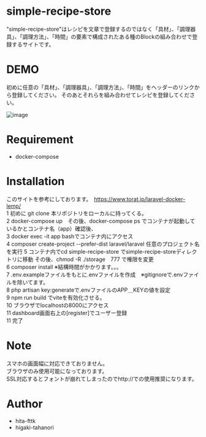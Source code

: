 # simple-recipe-store

"simple-recipe-store"はレシピを文章で登録するのではなく「具材」、「調理器具」、「調理方法」、「時間」の要素で構成されたある種のBlockの組み合わせで登録するサイトです。

# DEMO

初めに任意の「具材」、「調理器具」、「調理方法」、「時間」をヘッダーのリンクから登録してください。
そのあとそれらを組み合わせてレシピを登録してください。

![image](https://github.com/hita-fttk/express_tutorial/assets/78365187/16a1bb05-c85b-4fb5-b1b6-d4ae0b49ef7e)

# Requirement

* docker-compose
  
# Installation
このサイトを参考にしております。　https://www.torat.jp/laravel-docker-lemp/  
1 初めに git clone 本リポジトリをローカルに持ってくる。  
2 docker-compose up　その後、docker-compose ps でコンテナが起動しているかとコンテナ名（app）確認後、  
3 docker exec -it app bashでコンテナ内にアクセス  
4 composer create-project --prefer-dist laravel/laravel 任意のプロジェクト名を実行
5 コンテナ内でcd simple-recipe-store でsimple-recipe-storeディレクトリに移動 その後、chmod -R ./storage　777 で権限を変更  
6 composer install ※結構時間がかかります。。。  
7 .env.exampleファイルをもとに.envファイルを作成　※gitignoreで.envファイルを除いてます。  
8 php artisan key:generateで.envファイルのAPP＿KEYの値を設定  
9 npm run build でviteを有効化させる。  
10 ブラウザでlocalhostの8000にアクセス  
11 dashboard画面右上の[register]でユーザー登録  
11 完了  

# Note

スマホの画面幅に対応できておりません。  
ブラウザのみ使用可能になっております。  
SSL対応するとフォントが崩れてしまったのでhttp://での使用推奨になります。

# Author

* hita-fttk
* higaki-tahanori
